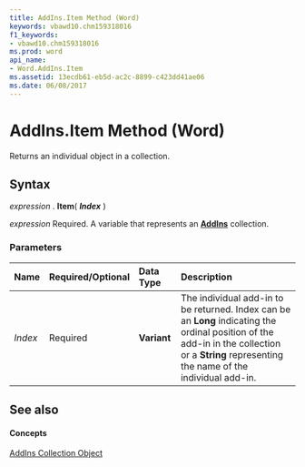 ```yaml
---
title: AddIns.Item Method (Word)
keywords: vbawd10.chm159318016
f1_keywords:
- vbawd10.chm159318016
ms.prod: word
api_name:
- Word.AddIns.Item
ms.assetid: 13ecdb61-eb5d-ac2c-8899-c423dd41ae06
ms.date: 06/08/2017
---
```



# AddIns.Item Method (Word)

Returns an individual object in a collection.


## Syntax

 _expression_ . **Item**( **_Index_** )

 _expression_ Required. A variable that represents an **[AddIns](addins-object-word.md)** collection.


### Parameters



|**Name**|**Required/Optional**|**Data Type**|**Description**|
|:-----|:-----|:-----|:-----|
| _Index_|Required| **Variant**|The individual add-in to be returned. Index can be an  **Long** indicating the ordinal position of the add-in in the collection or a **String** representing the name of the individual add-in.|

## See also


#### Concepts


[AddIns Collection Object](addins-object-word.md)

